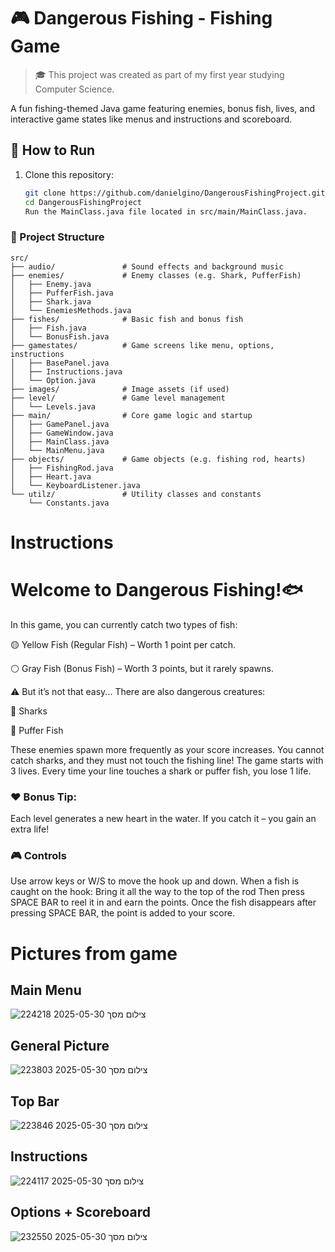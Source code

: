 # 🎮 Dangerous Fishing - Fishing Game
> 🎓 This project was created as part of my first year studying Computer Science.
> 
A fun fishing-themed Java game featuring enemies, bonus fish, lives, and interactive game states like menus and instructions and scoreboard.

## 🚀 How to Run

1. Clone this repository:
   ```bash
   git clone https://github.com/danielgino/DangerousFishingProject.git
   cd DangerousFishingProject
   Run the MainClass.java file located in src/main/MainClass.java.

### 📂 Project Structure

```plaintext
src/
├── audio/               # Sound effects and background music
├── enemies/             # Enemy classes (e.g. Shark, PufferFish)
│   ├── Enemy.java
│   ├── PufferFish.java
│   ├── Shark.java
│   └── EnemiesMethods.java
├── fishes/              # Basic fish and bonus fish
│   ├── Fish.java
│   └── BonusFish.java
├── gamestates/          # Game screens like menu, options, instructions
│   ├── BasePanel.java
│   ├── Instructions.java
│   └── Option.java
├── images/              # Image assets (if used)
├── level/               # Game level management
│   └── Levels.java
├── main/                # Core game logic and startup
│   ├── GamePanel.java
│   ├── GameWindow.java
│   ├── MainClass.java
│   └── MainMenu.java
├── objects/             # Game objects (e.g. fishing rod, hearts)
│   ├── FishingRod.java
│   ├── Heart.java
│   └── KeyboardListener.java
└── utilz/               # Utility classes and constants
    └── Constants.java
```
# Instructions 
# Welcome to Dangerous Fishing!🐟
In this game, you can currently catch two types of fish:

🟡 Yellow Fish (Regular Fish) – Worth 1 point per catch.

⚪ Gray Fish (Bonus Fish) – Worth 3 points, but it rarely spawns.

⚠️ But it’s not that easy...
There are also dangerous creatures:

🦈 Sharks

🐡 Puffer Fish

These enemies spawn more frequently as your score increases.
You cannot catch sharks, and they must not touch the fishing line!
The game starts with 3 lives.
Every time your line touches a shark or puffer fish, you lose 1 life.

### ❤️ Bonus Tip:
Each level generates a new heart in the water.
If you catch it – you gain an extra life!

### 🎮 Controls
Use arrow keys or W/S to move the hook up and down.
When a fish is caught on the hook:
Bring it all the way to the top of the rod
Then press SPACE BAR to reel it in and earn the points.
Once the fish disappears after pressing SPACE BAR, the point is added to your score.

# Pictures from game
## Main Menu
![צילום מסך 2025-05-30 224218](https://github.com/user-attachments/assets/336815e9-dd33-4d18-83ac-22a9948e5a08)

## General Picture

![צילום מסך 2025-05-30 223803](https://github.com/user-attachments/assets/2505be94-2232-4586-bb7d-2bb97591e989)
## Top Bar


![צילום מסך 2025-05-30 223846](https://github.com/user-attachments/assets/0e82e9fe-b092-49b8-a2f9-36be2020d968)
## Instructions 
![צילום מסך 2025-05-30 224117](https://github.com/user-attachments/assets/94e69e14-4e6e-4517-b660-bd7066a57399)
## Options + Scoreboard

![צילום מסך 2025-05-30 232550](https://github.com/user-attachments/assets/e47c0ba8-a3d0-45f9-911a-2ba9cbdef2ac)
